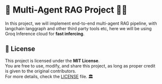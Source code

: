 # 🎇  Multi-Agent RAG Project 🚀🎆
In this project, we will implement end-to-end multi-agent RAG pipeline, with langchain langgraph and other third party tools etc, here we will be using Groq Inference cloud for
**fast infercing**.



## 📜 License
This project is licensed under the **MIT License**.  
You are free to use, modify, and share this project, as long as proper credit is given to the original contributors.  
For more details, check the [LICENSE](LICENSE) file. 🏛️

